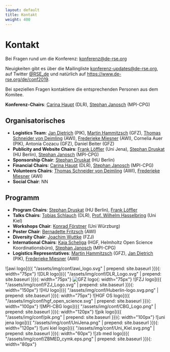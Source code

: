 ```yaml
--- 
layout: default
title: Kontakt
weight: 400
---
```


# Kontakt

Bei Fragen rund um die Konferenz: [konferenz@de-rse.org](mailto:konferenz@de-rse.org)

Neuigkeiten gibt es über die Mailingliste [konferenz-updates@de-rse.org](https://ml06.ispgateway.de/mailman/listinfo/konferenz-updates_de-rse.org), auf Twitter [@RSE_de](https://twitter.com/RSE_de) und natürlich auf <https://www.de-rse.org/de/conf2019>.

Bei speziellen Fragen kontaktiere die entsprechenden Personen aus dem Komitee.

**Konferenz-Chairs**: [Carina Haupt](mailto:carina.haupt@dlr.de) (DLR), [Stephan Janosch](mailto:janosch@mpi-cbg.de) (MPI-CPG)

## Organisatorisches

* **Logistics Team**: [Jan Dietrich](mailto:dietrich@pik-potsdam.de) (PIK), [Martin Hammitzsch](mailto:martin.hammitzsch@gfz-potsdam.de) (GFZ), [Thomas Schneider von Deimling](mailto:thomas.schneider@awi.de) (AWI), [Frederieke Miesner](mailto:frederieke.miesner@awi.de) (AWI), Cornelia Auer (PIK), Antonia Cozacu (GFZ), Daniel Beiter (GFZ)
* **Publicity and Website Chairs**: [Frank Löffler](mailto:frank.loeffler@uni-jena.de) (Uni Jena), [Stephan Druskat](mailto:stephan.druskat@hu-berlin.de) (HU Berlin), [Stephan Janosch](mailto:janosch@mpi-cbg.de) (MPI-CPG)
* **Sponsorship Chair**: [Stephan Druskat](mailto:stephan.druskat@hu-berlin.de) (HU Berlin)
* **Financial Chairs**: [Carina Haupt](mailto:carina.haupt@dlr.de) (DLR), [Stephan Janosch](mailto:janosch@mpi-cbg.de) (MPI-CPG)
* **Volunteers Chairs**: [Thomas Schneider von Deimling](mailto:thomas.schneider@awi.de) (AWI), [Frederieke Miesner](mailto:frederieke.miesner@awi.de) (AWI)
* **Social Chair**: NN

## Programm

* **Program Chairs**: [Stephan Druskat](mailto:stephan.druskat@hu-berlin.de) (HU Berlin), [Frank Löffler](mailto:frank.loeffler@uni-jena.de)
* **Talks Chairs**: [Tobias Schlauch](mailto:tobias.schlauch@dlr.de) (DLR), [Prof. Wilhelm Hasselbring](mailto:hasselbring@email.uni-kiel.de) (Uni Kiel)
* **Workshops Chair**: [Konrad Förstner](mailto:konrad@foerstner.org) (Uni Würzburg)
* **Poster Chair**: [Bernadette Fritzsch](mailto:Bernadette.Fritzsch@awi.de) (AWI)
* **Diversity Chair**: [Joachim Wuttke](mailto:j.wuttke@fz-juelich.de) (FZJ)
* **International Chairs**: [Kaja Scheliga](mailto:kaja.scheliga@os.helmholtz.de) (HGF, Helmholtz Open Science Koordinationsbüro), [Stephan Janosch](mailto:janosch@mpi-cbg.de) (MPI-CPG)
* **Logistics Representatives**: [Martin Hammitzsch](mailto:martin.hammitzsch@gfz-potsdam.de) (GFZ), [Jan Dietrich](mailto:dietrich@pik-potsdam.de) (PIK), [Frederieke Miesner](mailto:frederieke.miesner@awi.de) (AWI)


![awi logo]({{ "/assets/img/conf/awi_logo.svg" | prepend: site.baseurl }}){: width="75px"}
![DLR logo]({{ "/assets/img/conf/DLR_Logo.svg" | prepend: site.baseurl }}){: width="75px"}
![GFZ logo](https://www.gfz-potsdam.de/fileadmin/gfz/medien_kommunikation/Infothek/Mediathek/Bilder/GFZ/GFZ_Logo/GFZ-Logo_eng_RGB.svg){: width="75px"}
![FZJ logo]({{ "/assets/img/conf/FZJ_Logo.svg" | prepend: site.baseurl }}){: width="150px"}
![HU logo]({{ "/assets/img/conf/Huberlin-logo.svg.png" | prepend: site.baseurl }}){: width="75px"}
![HGF OS logo]({{ "/assets/img/conf/hgf_open_science.svg" | prepend: site.baseurl }}){: width="100px"}
![MPI-CBG logo]({{ "/assets/img/conf/CBG_Logo.png" | prepend: site.baseurl }}){: width="120px"}
![pik logo]({{ "/assets/img/conf/pik.png" | prepend: site.baseurl }}){: width="100px"}
![uni jena logo]({{ "/assets/img/conf/UniJena.png" | prepend: site.baseurl }}){: width="120px"}
![uni kiel logo]({{ "/assets/img/conf/Uni_Kiel.svg.png" | prepend: site.baseurl }}){: width="60px"}
![zb med logo]({{ "/assets/img/conf/ZBMED_cymk.eps.png" | prepend: site.baseurl }}){: width="80px"}
